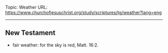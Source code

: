 Topic: Weather
URL: https://www.churchofjesuschrist.org/study/scriptures/tg/weather?lang=eng

---

## New Testament

- fair weather: for the sky is red, Matt. 16:2.

